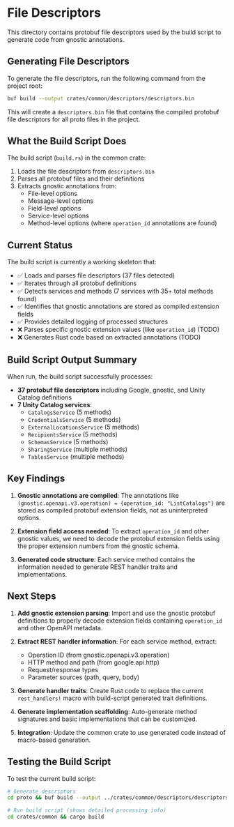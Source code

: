 # File Descriptors

This directory contains protobuf file descriptors used by the build script to generate code from gnostic annotations.

## Generating File Descriptors

To generate the file descriptors, run the following command from the project root:

```bash
buf build --output crates/common/descriptors/descriptors.bin
```

This will create a `descriptors.bin` file that contains the compiled protobuf file descriptors for all proto files in the project.

## What the Build Script Does

The build script (`build.rs`) in the common crate:

1. Loads the file descriptors from `descriptors.bin`
2. Parses all protobuf files and their definitions
3. Extracts gnostic annotations from:
   - File-level options
   - Message-level options
   - Field-level options  
   - Service-level options
   - Method-level options (where `operation_id` annotations are found)

## Current Status

The build script is currently a working skeleton that:
- ✅ Loads and parses file descriptors (37 files detected)
- ✅ Iterates through all protobuf definitions
- ✅ Detects services and methods (7 services with 35+ total methods found)
- ✅ Identifies that gnostic annotations are stored as compiled extension fields
- ✅ Provides detailed logging of processed structures
- ❌ Parses specific gnostic extension values (like `operation_id`) (TODO)
- ❌ Generates Rust code based on extracted annotations (TODO)

## Build Script Output Summary

When run, the build script successfully processes:
- **37 protobuf file descriptors** including Google, gnostic, and Unity Catalog definitions
- **7 Unity Catalog services**:
  - `CatalogsService` (5 methods)
  - `CredentialsService` (5 methods) 
  - `ExternalLocationsService` (5 methods)
  - `RecipientsService` (5 methods)
  - `SchemasService` (5 methods)
  - `SharingService` (multiple methods)
  - `TablesService` (multiple methods)

## Key Findings

1. **Gnostic annotations are compiled**: The annotations like `(gnostic.openapi.v3.operation) = {operation_id: "ListCatalogs"}` are stored as compiled protobuf extension fields, not as uninterpreted options.

2. **Extension field access needed**: To extract `operation_id` and other gnostic values, we need to decode the protobuf extension fields using the proper extension numbers from the gnostic schema.

3. **Generated code structure**: Each service method contains the information needed to generate REST handler traits and implementations.

## Next Steps

1. **Add gnostic extension parsing**: Import and use the gnostic protobuf definitions to properly decode extension fields containing `operation_id` and other OpenAPI metadata.

2. **Extract REST handler information**: For each service method, extract:
   - Operation ID (from gnostic.openapi.v3.operation)
   - HTTP method and path (from google.api.http)
   - Request/response types
   - Parameter sources (path, query, body)

3. **Generate handler traits**: Create Rust code to replace the current `rest_handlers!` macro with build-script generated trait definitions.

4. **Generate implementation scaffolding**: Auto-generate method signatures and basic implementations that can be customized.

5. **Integration**: Update the common crate to use generated code instead of macro-based generation.

## Testing the Build Script

To test the current build script:

```bash
# Generate descriptors
cd proto && buf build --output ../crates/common/descriptors/descriptors.bin

# Run build script (shows detailed processing info)
cd crates/common && cargo build
```